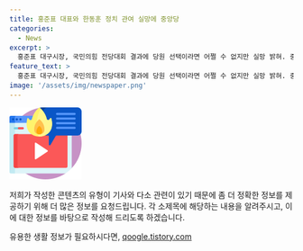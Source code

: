```yaml
---
title: 홍준표 대표와 한동훈 정치 관여 실망에 중앙당
categories:
  - News
excerpt: >
  홍준표 대구시장, 국민의힘 전당대회 결과에 당원 선택이라면 어쩔 수 없지만 실망 밝혀. 중앙정치 관여 중단 선언 후 난국 잘 헤쳐나가기 바란다 전했다. 이전에 후보를 비판하며 강한 표현으로 공격한 바 있었음.
feature_text: >
  홍준표 대구시장, 국민의힘 전당대회 결과에 당원 선택이라면 어쩔 수 없지만 실망 밝혀. 중앙정치 관여 중단 선언 후 난국 잘 헤쳐나가기 바란다 전했다. 이전에 후보를 비판하며 강한 표현으로 공격한 바 있었음.
image: '/assets/img/newspaper.png'
---
```


<p><img src="/assets/img/news.png" alt="rentncar 속보" /></p>

<p>저희가 작성한 콘텐츠의 유형이 기사와 다소 관련이 있기 때문에 좀 더 정확한 정보를 제공하기 위해 더 많은 정보를 요청드립니다. 각 소제목에 해당하는 내용을 알려주시고, 이에 대한 정보를 바탕으로 작성해 드리도록 하겠습니다.</p>
유용한 생활 정보가 필요하시다면, <a href="https://qoogle.tistory.com" rel="dofollow">qoogle.tistory.com</a>


